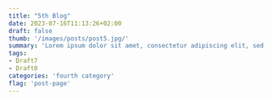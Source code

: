 ```yaml
---
title: "5th Blog"
date: 2023-07-16T11:13:26+02:00
draft: false
thumb: '/images/posts/post5.jpg/'
summary: 'Lorem ipsum dolor sit amet, consectetur adipiscing elit, sed do eiusmod tempor incididunt ut labore et dolore magna aliqua. At tellus at urna condimentum mattis pellentesque id nibh tortor. Sodales neque sodales ut etiam sit amet nisl purus in.'
tags:
- Draft7 
- Draft8
categories: 'fourth category'
flag: 'post-page'
---
```


